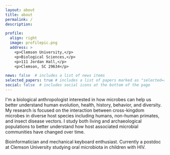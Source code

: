 ```yaml
---
layout: about
title: about
permalink: /
description:

profile:
  align: right
  image: profilepic.png
  address: >
    <p>Clemson University,</p>
    <p>Biological Sciences,</p>
    <p>111 Jordan Hall,</p>
    <p>Clemson, SC 29634</p>

news: false  # includes a list of news items
selected_papers: true # includes a list of papers marked as "selected={true}"
social: false  # includes social icons at the bottom of the page
---
```


I'm a biological anthropologist interested in how microbes can help us better understand human evolution, health, history, behavior, and diversity. My research is focused on the interaction between cross-kingdom microbes in diverse host species including humans, non-human primates, and insect disease vectors. I study both living and archaeological populations to better understand how host associated microbial communities have changed over time. 

Bioinformatician and mechanical keyboard enthusiast. Currently a postdoc at Clemson University studying oral microbiota in children with HIV.

<html>
<head>
<meta name="viewport" content="width=device-width, initial-scale=1">
<link rel="stylesheet" href="https://cdnjs.cloudflare.com/ajax/libs/font-awesome/4.7.0/css/font-awesome.min.css">
</head>
<body>
<div class="social">
<div class="contact-icons">

<a href="https://aemann01.github.io/assets/pdf/Mann_CV.pdf"><i class="ai ai-cv" aria-hidden="true" style="font-size:36px"></i></a>
<a href="mailto:%61%6D%61%6E%6E%33@%63%6C%65%6D%73%6F%6E.%65%64%75"><i class="fa fa-envelope" aria-hidden="true" style="font-size:34px"></i></a>
<a href="https://orcid.org/0000-0001-7170-6017"><i class="ai ai-orcid ai-3x" style="font-size:32px"></i></a>
<a href="https://scholar.google.com/citations?user=BcHAnkwAAAAJ&hl"><i class="ai ai-google-scholar ai-3x" style="font-size:36px"></i></a>
<a href="https://github.com/aemann01"><i class="fa fa-github" style="font-size:36px"></i></a>
<a href="https://twitter.com/aemann01"><i class="fa fa-twitter" aria-hidden="true" style="font-size:36px"></i></a>
<a href="https://www.clemson.edu/science/departments/biosci/directory/profiles/amann3"><i class="fa fa-briefcase" aria-hidden="true" style="font-size:35px"></i></a>
</div>

